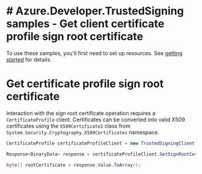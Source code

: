 # # Azure.Developer.TrustedSigning samples - Get client certificate profile sign root certificate

To use these samples, you'll first need to set up resources. See [getting started](https://github.com/Azure/azure-sdk-for-net/blob/main/sdk/trustedsigning/Azure.Developer.TrustedSigning/README.md#getting-started) for details.

# Get certificate profile sign root certificate

Interaction with the sign root certificate operation requires a `CertificateProfile` client. Certificates can be converted into valid X509 certificates using the `X509Certificate2` class from `System.Security.Cryptography.X509Certificates` namespace.

```C# Snippet:Azure_Developer_TrustedSigning_GetSignRootCertificate
CertificateProfile certificateProfileClient = new TrustedSigningClient(region, credential).GetCertificateProfileClient();

Response<BinaryData> response = certificateProfileClient.GetSignRootCertificate(accountName, profileName);

byte[] rootCertificate = response.Value.ToArray();
```
